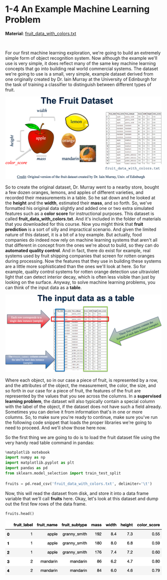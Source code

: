 # 1-4 An Example Machine Learning Problem

**Material**: [fruit_data_with_colors.txt](https://github.com/siyinghan/Notes/blob/master/Applied%20Data%20Science%20with%20Python%20(Coursera%20Specialization)/03%20Applied%20Machine%20Learning%20in%20Python/Material/fruit_data_with_colors.txt)

<br/>

For our first machine learning exploration, we're going to build an extremely simple form of object recognition system. Now although the example we'll use is very simple, it does reflect many of the same key machine learning concepts that go into building real world commercial systems. The dataset we're going to use is a small, very simple, example dataset derived from one originally created by Dr. Iain Murray at the University of Edinburgh for the task of training a classifier to distinguish between different types of fruit.

<img src='https://github.com/siyinghan/Notes/raw/master/Applied%20Data%20Science%20with%20Python%20(Coursera%20Specialization)/03%20Applied%20Machine%20Learning%20in%20Python/Image/034.png' alt='034'/>

So to create the original dataset, Dr. Murray went to a nearby store, bought a few dozen oranges, lemons, and apples of different varieties, and recorded their measurements in a table. So he sat down and he looked at the **height** and the **width**, estimated their **mass**, and so forth. So, we've formatted his original data slightly and added one or two extra simulated features such as a **color score** for instructional purposes. This dataset is called **fruit_data_with_colors.txt**. And it's included in the folder of materials that you downloaded for this course. Now you might think that **fruit prediction** is a sort of silly and impractical scenario. And given the limited nature of this dataset, it is a bit of a toy example. But actually, food companies do indeed now rely on machine learning systems that aren't all that different in concept from the ones we're about to build, so they can do **automated quality control**. And in fact, there do exist for example, real systems used by fruit shipping companies that screen for rotten oranges during processing. Now the features that they use in building these systems are a little more sophisticated than the ones we'll look at here. So for example, quality control systems for rotten orange detection use ultraviolet light that can detect interior decay, which is often less visible than just by looking on the surface. Anyway, to solve machine learning problems, you can think of the input data as a **table**.

<img src='https://github.com/siyinghan/Notes/raw/master/Applied%20Data%20Science%20with%20Python%20(Coursera%20Specialization)/03%20Applied%20Machine%20Learning%20in%20Python/Image/035.png' alt='035'/>

Where each object, so in our case a piece of fruit, is represented by a row, and the attributes of the object, the measurement, the color, the size, and so forth in our case for a piece of fruit, the features of the fruit are represented by the values that you see across the columns. In a **supervised learning problem**, the dataset will also typically contain a special column with the label of the object, if the dataset does not have such a field already. Sometimes you can derive it from information that's in one or more columns. So, to make sure you're ready to continue, make sure you've run the following code snippet that loads the proper libraries we're going to need to proceed. And we'll show those here now.

So the first thing we are going to do is to load the fruit dataset file using the very handy read table command in pandas:

```python
%matplotlib notebook
import numpy as np
import matplotlib.pyplot as plt
import pandas as pd
from sklearn.model_selection import train_test_split

fruits = pd.read_csv('fruit_data_with_colors.txt', delimiter='\t')
```

Now, this will read the dataset from disk, and store it into a data frame variable that we'll call **fruits** here. Okay, let's look at this dataset and dump out the first few rows of the data frame.

```python
fruits.head()
```

<img src='https://github.com/siyinghan/Notes/raw/master/Applied%20Data%20Science%20with%20Python%20(Coursera%20Specialization)/03%20Applied%20Machine%20Learning%20in%20Python/Image/040.png' alt='040' width='550px'/>

